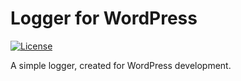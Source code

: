 # Logger for WordPress

[![License](http://poser.pugx.org/pangolia/container/license)](https://packagist.org/packages/pangolia/container)

A simple logger,  created for WordPress development.
